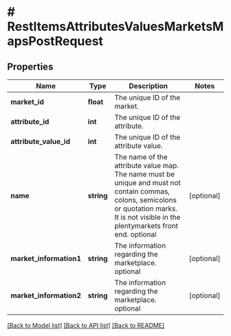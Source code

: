 # # RestItemsAttributesValuesMarketsMapsPostRequest

## Properties

Name | Type | Description | Notes
------------ | ------------- | ------------- | -------------
**market_id** | **float** | The unique ID of the market. |
**attribute_id** | **int** | The unique ID of the attribute. |
**attribute_value_id** | **int** | The unique ID of the attribute value. |
**name** | **string** | The name of the attribute value map. The name must be unique and must not contain commas, colons, semicolons or quotation marks. It is not visible in the plentymarkets front end. optional | [optional]
**market_information1** | **string** | The information regarding the marketplace. optional | [optional]
**market_information2** | **string** | The information regarding the marketplace. optional | [optional]

[[Back to Model list]](../../README.md#models) [[Back to API list]](../../README.md#endpoints) [[Back to README]](../../README.md)
